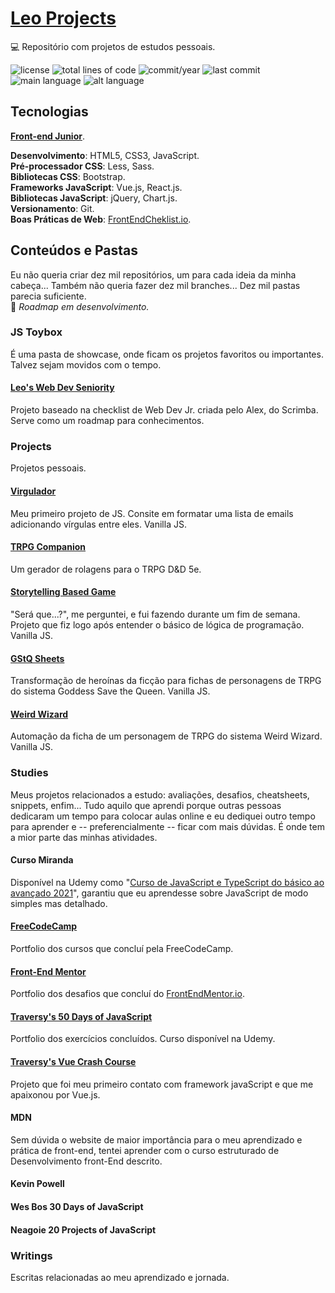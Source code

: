 # [Leo Projects](https://anotherleo.github.io/leo-projects)
💻 Repositório com projetos de estudos pessoais.  
  
![license](https://img.shields.io/badge/license-MIT-ff69b4) 
![total lines of code](https://img.shields.io/tokei/lines/github/anotherleo/leo-projects) 
![commit/year](https://img.shields.io/github/commit-activity/y/anotherleo/leo-projects) 
![last commit](https://img.shields.io/github/last-commit/anotherleo/leo-projects) 
![main language](https://img.shields.io/badge/main%20language-%F0%9F%87%A7%F0%9F%87%B7-lightgrey) 
![alt language](https://img.shields.io/badge/alt%20language-%F0%9F%87%BA%F0%9F%87%B8-lightgrey)
  
## Tecnologias
**[Front-end Junior](https://anotherleo.github.io/leo-projects/js-toybox/leo-seniority)**.  
  
**Desenvolvimento**: HTML5, CSS3, JavaScript.  
**Pré-processador CSS**: Less, Sass.  
**Bibliotecas CSS**: Bootstrap.  
**Frameworks JavaScript**: Vue.js, React.js.  
**Bibliotecas JavaScript**: jQuery, Chart.js.  
**Versionamento**: Git.  
**Boas Práticas de Web**: [FrontEndCheklist.io](https://frontendchecklist.io/).

## Conteúdos e Pastas
Eu não queria criar dez mil repositórios, um para cada ideia da minha cabeça... Também não queria fazer dez mil branches... Dez mil pastas parecia suficiente.  
:construction: _Roadmap em desenvolvimento._  

### JS Toybox
É uma pasta de showcase, onde ficam os projetos favoritos ou importantes. Talvez sejam movidos com o tempo.

#### [Leo's Web Dev Seniority](https://anotherleo.github.io/leo-projects/js-toybox/leo-seniority)
Projeto baseado na checklist de Web Dev Jr. criada pelo Alex, do Scrimba. Serve como um roadmap para conhecimentos.

### Projects
Projetos pessoais.

#### [Virgulador](https://anotherleo.github.io/leo-projects/projects/experimental/virgulador)
Meu primeiro projeto de JS. Consite em formatar uma lista de emails adicionando vírgulas entre eles. Vanilla JS.

#### [TRPG Companion](https://anotherleo.github.io/leo-projects/projects/trpg-companion)
Um gerador de rolagens para o TRPG D&D 5e.

#### [Storytelling Based Game](https://anotherleo.github.io/leo-projects/projects/experimental/storytelling-based-game)
"Será que...?", me perguntei, e fui fazendo durante um fim de semana. Projeto que fiz logo após entender o básico de lógica de programação. Vanilla JS.

#### [GStQ Sheets](https://anotherleo.github.io/leo-projects/projects/various-projects/rpg/goddess-save-the-queen-sheets)
Transformação de heroínas da ficção para fichas de personagens de TRPG do sistema Goddess Save the Queen. Vanilla JS.

#### [Weird Wizard](https://anotherleo.github.io/leo-projects/projects/various-projects/rpg/weird-wizard)
Automação da ficha de um personagem de TRPG do sistema Weird Wizard. Vanilla JS.

### Studies
Meus projetos relacionados a estudo: avaliações, desafios, cheatsheets, snippets, enfim... Tudo aquilo que aprendi porque outras pessoas dedicaram um tempo para colocar aulas online e eu dediquei outro tempo para aprender e -- preferencialmente -- ficar com mais dúvidas. É onde tem a mior parte das minhas atividades.

#### Curso Miranda
Disponível na Udemy como "[Curso de JavaScript e TypeScript do básico ao avançado 2021](https://www.udemy.com/share/1026x83@-UHIE1vrQQHlNJdxna5EDRlfoV16-jhs0wcRHkrARpld1qRUYR5boVwe3v7cHw85/)", garantiu que eu aprendesse sobre JavaScript de modo simples mas detalhado.

#### [FreeCodeCamp](https://anotherleo.github.io/leo-projects/studies/freecodecamp)
Portfolio dos cursos que concluí pela FreeCodeCamp.

#### [Front-End Mentor](https://anotherleo.github.io/leo-projects/studies/frontend-mentor)
Portfolio dos desafios que concluí do [FrontEndMentor.io](https://www.frontendmentor.io/challenges).

#### [Traversy's 50 Days of JavaScript](https://anotherleo.github.io/leo-projects/studies/traversy-50days-js-course)
Portfolio dos exercícios concluídos. Curso disponível na Udemy. 

#### [Traversy's Vue Crash Course](https://anotherleo.github.io/leo-projects/studies/vue-traversy-course)
Projeto que foi meu primeiro contato com framework javaScript e que me apaixonou por Vue.js. 

#### MDN
Sem dúvida o website de maior importância para o meu aprendizado e prática de front-end, tentei aprender com o curso estruturado de Desenvolvimento front-End descrito.

#### Kevin Powell

#### Wes Bos 30 Days of JavaScript

#### Neagoie 20 Projects of JavaScript

### Writings
Escritas relacionadas ao meu aprendizado e jornada.  

